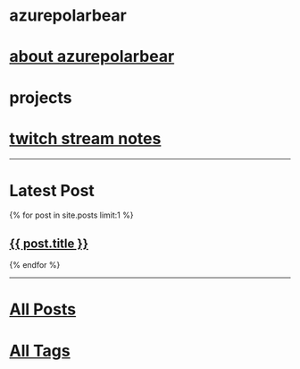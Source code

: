 # azurepolarbear

# [about azurepolarbear](https://azurepolarbear.github.io/about)

# projects

# [twitch stream notes](https://azurepolarbear.github.io/twitch-stream-notes/)

----

# Latest Post

{% for post in site.posts limit:1 %}
  <h2><a href=".{{ post.url }}">{{ post.title }}</a></h2>
{% endfor %}

----

# [All Posts](./all-posts.md)

# [All Tags](./all-tags.md)

